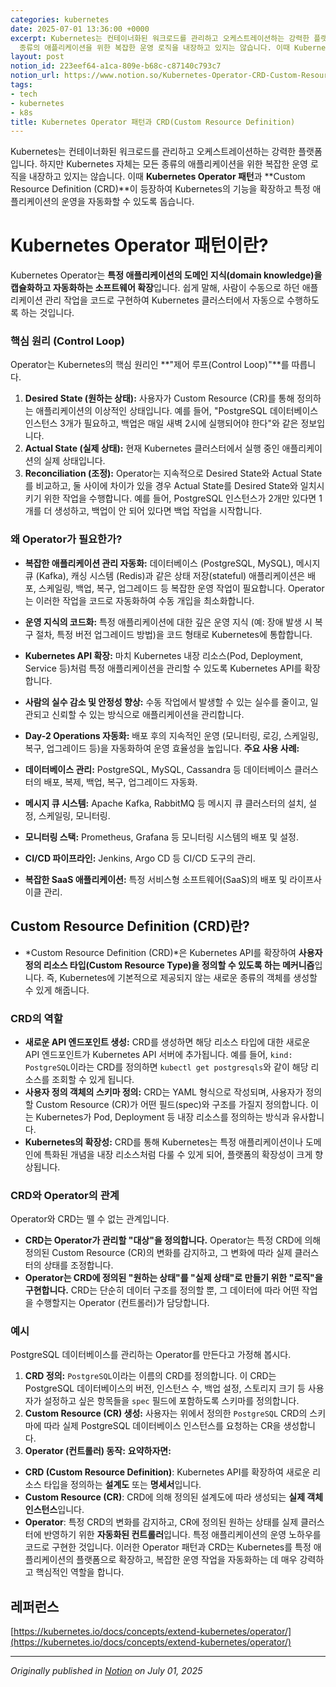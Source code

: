 ```yaml
---
categories: kubernetes
date: 2025-07-01 13:36:00 +0000
excerpt: Kubernetes는 컨테이너화된 워크로드를 관리하고 오케스트레이션하는 강력한 플랫폼입니다. 하지만 Kubernetes 자체는 모든
  종류의 애플리케이션을 위한 복잡한 운영 로직을 내장하고 있지는 않습니다. 이때 Kubernetes Operator 패턴과 Custom...
layout: post
notion_id: 223eef64-a1ca-809e-b68c-c87140c793c7
notion_url: https://www.notion.so/Kubernetes-Operator-CRD-Custom-Resource-Definition-223eef64a1ca809eb68cc87140c793c7
tags:
- tech
- kubernetes
- k8s
title: Kubernetes Operator 패턴과 CRD(Custom Resource Definition)
---
```


Kubernetes는 컨테이너화된 워크로드를 관리하고 오케스트레이션하는 강력한 플랫폼입니다. 하지만 Kubernetes 자체는 모든 종류의 애플리케이션을 위한 복잡한 운영 로직을 내장하고 있지는 않습니다. 이때 **Kubernetes Operator 패턴**과 **Custom Resource Definition (CRD)**이 등장하여 Kubernetes의 기능을 확장하고 특정 애플리케이션의 운영을 자동화할 수 있도록 돕습니다.


<!--more-->
# Kubernetes Operator 패턴이란?

Kubernetes Operator는 **특정 애플리케이션의 도메인 지식(domain knowledge)을 캡슐화하고 자동화하는 소프트웨어 확장**입니다. 쉽게 말해, 사람이 수동으로 하던 애플리케이션 관리 작업을 코드로 구현하여 Kubernetes 클러스터에서 자동으로 수행하도록 하는 것입니다.

### **핵심 원리 (Control Loop)**

Operator는 Kubernetes의 핵심 원리인 **"제어 루프(Control Loop)"**를 따릅니다.

1. **Desired State (원하는 상태):** 사용자가 Custom Resource (CR)를 통해 정의하는 애플리케이션의 이상적인 상태입니다. 예를 들어, "PostgreSQL 데이터베이스 인스턴스 3개가 필요하고, 백업은 매일 새벽 2시에 실행되어야 한다"와 같은 정보입니다.
1. **Actual State (실제 상태):** 현재 Kubernetes 클러스터에서 실행 중인 애플리케이션의 실제 상태입니다.
1. **Reconciliation (조정):** Operator는 지속적으로 Desired State와 Actual State를 비교하고, 둘 사이에 차이가 있을 경우 Actual State를 Desired State와 일치시키기 위한 작업을 수행합니다. 예를 들어, PostgreSQL 인스턴스가 2개만 있다면 1개를 더 생성하고, 백업이 안 되어 있다면 백업 작업을 시작합니다.
### **왜 Operator가 필요한가?**

- **복잡한 애플리케이션 관리 자동화:** 데이터베이스 (PostgreSQL, MySQL), 메시지 큐 (Kafka), 캐싱 시스템 (Redis)과 같은 상태 저장(stateful) 애플리케이션은 배포, 스케일링, 백업, 복구, 업그레이드 등 복잡한 운영 작업이 필요합니다. Operator는 이러한 작업을 코드로 자동화하여 수동 개입을 최소화합니다.
- **운영 지식의 코드화:** 특정 애플리케이션에 대한 깊은 운영 지식 (예: 장애 발생 시 복구 절차, 특정 버전 업그레이드 방법)을 코드 형태로 Kubernetes에 통합합니다.
- **Kubernetes API 확장:** 마치 Kubernetes 내장 리소스(Pod, Deployment, Service 등)처럼 특정 애플리케이션을 관리할 수 있도록 Kubernetes API를 확장합니다.
- **사람의 실수 감소 및 안정성 향상:** 수동 작업에서 발생할 수 있는 실수를 줄이고, 일관되고 신뢰할 수 있는 방식으로 애플리케이션을 관리합니다.
- **Day-2 Operations 자동화:** 배포 후의 지속적인 운영 (모니터링, 로깅, 스케일링, 복구, 업그레이드 등)을 자동화하여 운영 효율성을 높입니다.
**주요 사용 사례:**

- **데이터베이스 관리:** PostgreSQL, MySQL, Cassandra 등 데이터베이스 클러스터의 배포, 복제, 백업, 복구, 업그레이드 자동화.
- **메시지 큐 시스템:** Apache Kafka, RabbitMQ 등 메시지 큐 클러스터의 설치, 설정, 스케일링, 모니터링.
- **모니터링 스택:** Prometheus, Grafana 등 모니터링 시스템의 배포 및 설정.
- **CI/CD 파이프라인:** Jenkins, Argo CD 등 CI/CD 도구의 관리.
- **복잡한 SaaS 애플리케이션:** 특정 서비스형 소프트웨어(SaaS)의 배포 및 라이프사이클 관리.
## Custom Resource Definition (CRD)란?

- *Custom Resource Definition (CRD)*은 Kubernetes API를 확장하여 **사용자 정의 리소스 타입(Custom Resource Type)을 정의할 수 있도록 하는 메커니즘**입니다. 즉, Kubernetes에 기본적으로 제공되지 않는 새로운 종류의 객체를 생성할 수 있게 해줍니다.
### **CRD의 역할**

- **새로운 API 엔드포인트 생성:** CRD를 생성하면 해당 리소스 타입에 대한 새로운 API 엔드포인트가 Kubernetes API 서버에 추가됩니다. 예를 들어, `kind: PostgreSQL`이라는 CRD를 정의하면 `kubectl get postgresqls`와 같이 해당 리소스를 조회할 수 있게 됩니다.
- **사용자 정의 객체의 스키마 정의:** CRD는 YAML 형식으로 작성되며, 사용자가 정의할 Custom Resource (CR)가 어떤 필드(spec)와 구조를 가질지 정의합니다. 이는 Kubernetes가 Pod, Deployment 등 내장 리소스를 정의하는 방식과 유사합니다.
- **Kubernetes의 확장성:** CRD를 통해 Kubernetes는 특정 애플리케이션이나 도메인에 특화된 개념을 내장 리소스처럼 다룰 수 있게 되어, 플랫폼의 확장성이 크게 향상됩니다.
### **CRD와 Operator의 관계**

Operator와 CRD는 뗄 수 없는 관계입니다.

- **CRD는 Operator가 관리할 "대상"을 정의합니다.** Operator는 특정 CRD에 의해 정의된 Custom Resource (CR)의 변화를 감지하고, 그 변화에 따라 실제 클러스터의 상태를 조정합니다.
- **Operator는 CRD에 정의된 "원하는 상태"를 "실제 상태"로 만들기 위한 "로직"을 구현합니다.** CRD는 단순히 데이터 구조를 정의할 뿐, 그 데이터에 따라 어떤 작업을 수행할지는 Operator (컨트롤러)가 담당합니다.
### 예시

PostgreSQL 데이터베이스를 관리하는 Operator를 만든다고 가정해 봅시다.

1. **CRD 정의:** `PostgreSQL`이라는 이름의 CRD를 정의합니다. 이 CRD는 PostgreSQL 데이터베이스의 버전, 인스턴스 수, 백업 설정, 스토리지 크기 등 사용자가 설정하고 싶은 항목들을 `spec` 필드에 포함하도록 스키마를 정의합니다.
1. **Custom Resource (CR) 생성:** 사용자는 위에서 정의한 `PostgreSQL` CRD의 스키마에 따라 실제 PostgreSQL 데이터베이스 인스턴스를 요청하는 CR을 생성합니다.
1. **Operator (컨트롤러) 동작:**
**요약하자면:**

- **CRD (Custom Resource Definition)**: Kubernetes API를 확장하여 새로운 리소스 타입을 정의하는 **설계도** 또는 **명세서**입니다.
- **Custom Resource (CR)**: CRD에 의해 정의된 설계도에 따라 생성되는 **실제 객체 인스턴스**입니다.
- **Operator**: 특정 CRD의 변화를 감지하고, CR에 정의된 원하는 상태를 실제 클러스터에 반영하기 위한 **자동화된 컨트롤러**입니다. 특정 애플리케이션의 운영 노하우를 코드로 구현한 것입니다.
이러한 Operator 패턴과 CRD는 Kubernetes를 특정 애플리케이션의 플랫폼으로 확장하고, 복잡한 운영 작업을 자동화하는 데 매우 강력하고 핵심적인 역할을 합니다.

## 레퍼런스

[https://kubernetes.io/docs/concepts/extend-kubernetes/operator/](https://kubernetes.io/docs/concepts/extend-kubernetes/operator/)


---

*Originally published in [Notion](https://www.notion.so/Kubernetes-Operator-CRD-Custom-Resource-Definition-223eef64a1ca809eb68cc87140c793c7) on July 01, 2025*